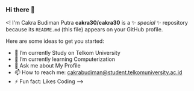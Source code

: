 ### Hi there 👋

<! I'm Cakra Budiman Putra
**cakra30/cakra30** is a ✨ _special_ ✨ repository because its `README.md` (this file) appears on your GitHub profile.

Here are some ideas to get you started:

- 🔭 I’m currently Study on Telkom University
- 🌱 I’m currently learning Computerization
- 💬 Ask me about My Profile
- 📫 How to reach me: cakrabudiman@student.telkomuniversity.ac.id
- ⚡ Fun fact: Likes Coding
-->
